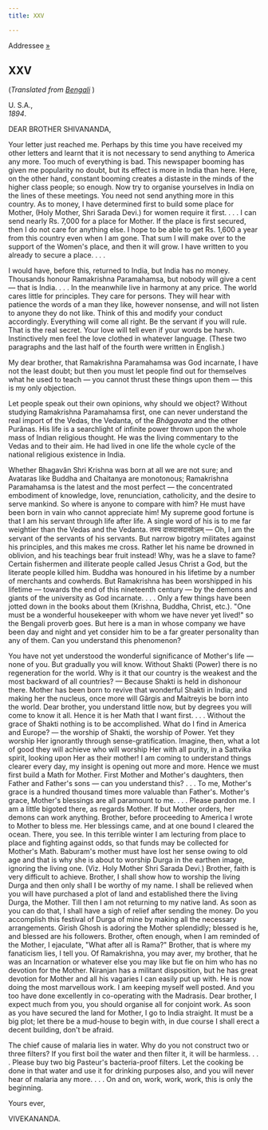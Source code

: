 ```yaml
---
title: XXV

---
```





  

  
Addressee [»](../../volume_9/letters_fifth_series/114_shivananda.htm)

## XXV

(*Translated from [Bengali](b7149e7025.pdf)* )

U. S.A.,  
*1894*.

DEAR BROTHER SHIVANANDA,

Your letter just reached me. Perhaps by this time you have received my
other letters and learnt that it is not necessary to send anything to
America any more. Too much of everything is bad. This newspaper booming
has given me popularity no doubt, but its effect is more in India than
here. Here, on the other hand, constant booming creates a distaste in
the minds of the higher class people; so enough. Now try to organise
yourselves in India on the lines of these meetings. You need not send
anything more in this country. As to money, I have determined first to
build some place for Mother, (Holy Mother, Shri Sarada Devi.) for women
require it first. . . . I can send nearly Rs. 7,000 for a place for
Mother. If the place is first secured, then I do not care for anything
else. I hope to be able to get Rs. 1,600 a year from this country even
when I am gone. That sum I will make over to the support of the Women's
place, and then it will grow. I have written to you already to secure a
place. . . .

I would have, before this, returned to India, but India has no money.
Thousands honour Ramakrishna Paramahamsa, but nobody will give a cent —
that is India. . . . In the meanwhile live in harmony at any price. The
world cares little for principles. They care for persons. They will hear
with patience the words of a man they like, however nonsense, and will
not listen to anyone they do not like. Think of this and modify your
conduct accordingly. Everything will come all right. Be the servant if
you will rule. That is the real secret. Your love will tell even if your
words be harsh. Instinctively men feel the love clothed in whatever
language. (These two paragraphs and the last half of the fourth were
written in English.)

My dear brother, that Ramakrishna Paramahamsa was God incarnate, I have
not the least doubt; but then you must let people find out for
themselves what he used to teach — you cannot thrust these things upon
them — this is my only objection.

Let people speak out their own opinions, why should we object? Without
studying Ramakrishna Paramahamsa first, one can never understand the
real import of the Vedas, the Vedanta, of the *Bhâgavata* and the other
Purânas. His life is a searchlight of infinite power thrown upon the
whole mass of Indian religious thought. He was the living commentary to
the Vedas and to their aim. He had lived in one life the whole cycle of
the national religious existence in India.

Whether Bhagavân Shri Krishna was born at all we are not sure; and
Avataras like Buddha and Chaitanya are monotonous; Ramakrishna
Paramahamsa is the latest and the most perfect — the concentrated
embodiment of knowledge, love, renunciation, catholicity, and the desire
to serve mankind. So where is anyone to compare with him? He must have
been born in vain who cannot appreciate him! My supreme good fortune is
that I am his servant through life after life. A single word of his is
to me far weightier than the Vedas and the Vedanta. तस्य
दासदासदासोऽहम् — Oh, I am the servant of the servants of his servants.
But narrow bigotry militates against his principles, and this makes me
cross. Rather let his name be drowned in oblivion, and his teachings
bear fruit instead! Why, was he a slave to fame? Certain fishermen and
illiterate people called Jesus Christ a God, but the literate people
killed him. Buddha was honoured in his lifetime by a number of merchants
and cowherds. But Ramakrishna has been worshipped in his lifetime —
towards the end of this nineteenth century — by the demons and giants of
the university as God incarnate. . . . Only a few things have been
jotted down in the books about them (Krishna, Buddha, Christ, etc.).
"One must be a wonderful housekeeper with whom we have never yet lived!"
so the Bengali proverb goes. But here is a man in whose company we have
been day and night and yet consider him to be a far greater personality
than any of them. Can you understand this phenomenon?

You have not yet understood the wonderful significance of Mother's life
— none of you. But gradually you will know. Without Shakti (Power) there
is no regeneration for the world. Why is it that our country is the
weakest and the most backward of all countries? — Because Shakti is held
in dishonour there. Mother has been born to revive that wonderful Shakti
in India; and making her the nucleus, once more will Gârgis and
Maitreyis be born into the world. Dear brother, you understand little
now, but by degrees you will come to know it all. Hence it is her Math
that I want first. . . . Without the grace of Shakti nothing is to be
accomplished. What do I find in America and Europe? — the worship of
Shakti, the worship of Power. Yet they worship Her ignorantly through
sense-gratification. Imagine, then, what a lot of good they will achieve
who will worship Her with all purity, in a Sattvika spirit, looking upon
Her as their mother! I am coming to understand things clearer every day,
my insight is opening out more and more. Hence we must first build a
Math for Mother. First Mother and Mother's daughters, then Father and
Father's sons — can you understand this? . . . To me, Mother's grace is
a hundred thousand times more valuable than Father's. Mother's grace,
Mother's blessings are all paramount to me. . . . Please pardon me. I am
a little bigoted there, as regards Mother. If but Mother orders, her
demons can work anything. Brother, before proceeding to America I wrote
to Mother to bless me. Her blessings came, and at one bound I cleared
the ocean. There, you see. In this terrible winter I am lecturing from
place to place and fighting against odds, so that funds may be collected
for Mother's Math. Baburam's mother must have lost her sense owing to
old age and that is why she is about to worship Durga in the earthen
image, ignoring the living one. (Viz. Holy Mother Shri Sarada Devi.)
Brother, faith is very difficult to achieve. Brother, I shall show how
to worship the living Durga and then only shall I be worthy of my name.
I shall be relieved when you will have purchased a plot of land and
established there the living Durga, the Mother. Till then I am not
returning to my native land. As soon as you can do that, I shall have a
sigh of relief after sending the money. Do you accomplish this festival
of Durga of mine by making all the necessary arrangements. Girish Ghosh
is adoring the Mother splendidly; blessed is he, and blessed are his
followers. Brother, often enough, when I am reminded of the Mother, I
ejaculate, "What after all is Rama?" Brother, that is where my
fanaticism lies, I tell you. Of Ramakrishna, you may aver, my brother,
that he was an Incarnation or whatever else you may like but fie on him
who has no devotion for the Mother. Niranjan has a militant disposition,
but he has great devotion for Mother and all his vagaries I can easily
put up with. He is now doing the most marvellous work. I am keeping
myself well posted. And you too have done excellently in co-operating
with the Madrasis. Dear brother, I expect much from you, you should
organise all for conjoint work. As soon as you have secured the land for
Mother, I go to India straight. It must be a big plot; let there be a
mud-house to begin with, in due course I shall erect a decent building,
don't be afraid.

The chief cause of malaria lies in water. Why do you not construct two
or three filters? If you first boil the water and then filter it, it
will be harmless. . . . Please buy two big Pasteur's bacteria-proof
filters. Let the cooking be done in that water and use it for drinking
purposes also, and you will never hear of malaria any more. . . . On and
on, work, work, work, this is only the beginning.

Yours ever,

VIVEKANANDA.


